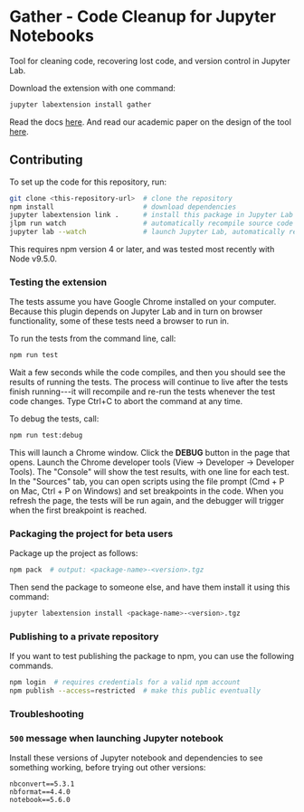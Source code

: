 # Gather - Code Cleanup for Jupyter Notebooks

Tool for cleaning code, recovering lost code, and version
control in Jupyter Lab.

Download the extension with one command:

```bash
jupyter labextension install gather
```

Read the docs [here](https://microsoft.github.io/gather).
And read our academic paper on the design of the tool
[here](https://people.eecs.berkeley.edu/~andrewhead/pdf/notebooks.pdf).

## Contributing

To set up the code for this repository, run:

```bash
git clone <this-repository-url>  # clone the repository
npm install                      # download dependencies
jupyter labextension link .      # install this package in Jupyter Lab
jlpm run watch                   # automatically recompile source code
jupyter lab --watch              # launch Jupyter Lab, automatically re-load extension
```

This requires npm version 4 or later, and was tested most
recently with Node v9.5.0.

### Testing the extension

The tests assume you have Google Chrome installed on your
computer. Because this plugin depends on Jupyter Lab and in
turn on browser functionality, some of these tests need a
browser to run in.

To run the tests from the command line, call:

```bash
npm run test
```

Wait a few seconds while the code compiles, and then you
should see the results of running the tests. The process
will continue to live after the tests finish running---it
will recompile and re-run the tests whenever the test code
changes. Type Ctrl+C to abort the command at any time.

To debug the tests, call:

```bash
npm run test:debug
```

This will launch a Chrome window. Click the **DEBUG**
button in the page that opens. Launch the Chrome developer
tools (View -> Developer -> Developer Tools). The "Console"
will show the test results, with one line for each test. In
the "Sources" tab, you can open scripts using the file prompt
(Cmd + P on Mac, Ctrl + P on Windows) and set breakpoints in
the code. When you refresh the page, the tests will be run
again, and the debugger will trigger when the first
breakpoint is reached.

### Packaging the project for beta users

Package up the project as follows:

```bash
npm pack  # output: <package-name>-<version>.tgz
```

Then send the package to someone else, and have them install
it using this command:

```bash
jupyter labextension install <package-name>-<version>.tgz
```

### Publishing to a private repository

If you want to test publishing the package to npm, you can
use the following commands.

```bash
npm login  # requires credentials for a valid npm account
npm publish --access=restricted  # make this public eventually
```

### Troubleshooting

### `500` message when launching Jupyter notebook

Install these versions of Jupyter notebook and dependencies
to see something working, before trying out other versions:

```
nbconvert==5.3.1
nbformat==4.4.0
notebook==5.6.0
```
